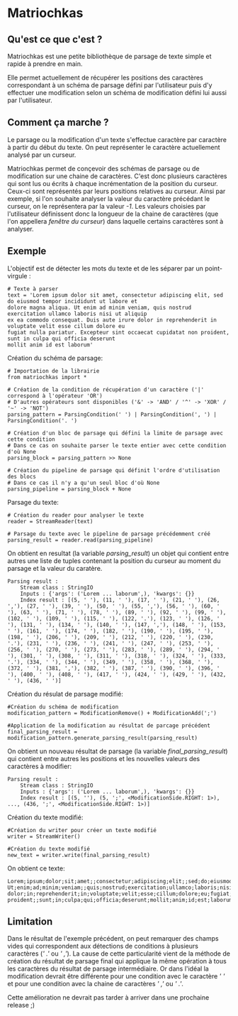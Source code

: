 Matriochkas
===========

Qu'est ce que c'est ?
--------------------

Matriochkas est une petite bibliothèque de parsage de texte simple et rapide à prendre en main.

Elle permet actuellement de récupérer les positions des caractères correspondant à un schéma de parsage défini par l'utilisateur puis d'y effectuer une modification selon un schéma de modification défini lui aussi par l'utilisateur.

Comment ça marche ?
-------------------

Le parsage ou la modification d'un texte s'effectue caractère par caractère à partir du début du texte. On peut représenter le caractère actuellement analysé par un curseur. 

Matriochkas permet de conçevoir des schémas de parsage ou de modification sur une chaine de caractères. C'est donc plusieurs caractères qui sont lus ou écrits à chaque incrémentation de la position du curseur. Ceux-ci sont représentés par leurs positions relatives au curseur. Ainsi par exemple, si l'on souhaite analyser la valeur du caractère précédant le curseur, on le représentera par la valeur *-1*. Les valeurs choisies par l'utilisateur définissent donc la longueur de la chaine de caractères (que l'on appellera *fenêtre du curseur*) dans laquelle certains caractères sont à analyser.  

Exemple
-------

L'objectif est de détecter les mots du texte et de les séparer par un point-virgule :

    # Texte à parser
    text = 'Lorem ipsum dolor sit amet, consectetur adipiscing elit, sed do eiusmod tempor incididunt ut labore et
    dolore magna aliqua. Ut enim ad minim veniam, quis nostrud exercitation ullamco laboris nisi ut aliquip
    ex ea commodo consequat. Duis aute irure dolor in reprehenderit in voluptate velit esse cillum dolore eu
    fugiat nulla pariatur. Excepteur sint occaecat cupidatat non proident, sunt in culpa qui officia deserunt
    mollit anim id est laborum'
    
Création du schéma de parsage:
    
    # Importation de la librairie
    from matriochkas import *
    
    # Création de la condition de récupération d'un caractère ('|' correspond à l'opérateur 'OR')
    # D'autres opérateurs sont disponibles ('&' -> 'AND' / '^' -> 'XOR' / '~' -> 'NOT')
    parsing_pattern = ParsingCondition(' ') | ParsingCondition(', ') | ParsingCondition('. ')
    
    # Création d'un bloc de parsage qui défini la limite de parsage avec cette condition
    # Dans ce cas on souhaite parser le texte entier avec cette condition d'où None
    parsing_block = parsing_pattern >> None
    
    # Création du pipeline de parsage qui définit l'ordre d'utilisation des blocs
    # Dans ce cas il n'y a qu'un seul bloc d'où None
    parsing_pipeline = parsing_block + None
    
Parsage du texte:

    # Création du reader pour analyser le texte
    reader = StreamReader(text)

    # Parsage du texte avec le pipeline de parsage précédemment créé
    parsing_result = reader.read(parsing_pipeline)
    
On obtient en resultat (la variable *parsing_result*) un objet qui contient entre autres une liste de tuples contenant la position du curseur au moment du parsage et la valeur du caratère.

    Parsing result :
        Stream class : StringIO
        Inputs : {'args': ('Lorem ... laborum',), 'kwargs': {}}
        Index result : [(5, ' '), (11, ' '), (17, ' '), (21, ' '), (26, ','), (27, ' '), (39, ' '), (50, ' '), (55, ','), (56, ' '), (60, ' '), (63, ' '), (71, ' '), (78, ' '), (89, ' '), (92, ' '), (99, ' '), (102, ' '), (109, ' '), (115, ' '), (122, '.'), (123, ' '), (126, ' '), (131, ' '), (134, ' '), (140, ' '), (147, ','), (148, ' '), (153, ' '), (161, ' '), (174, ' '), (182, ' '), (190, ' '), (195, ' '), (198, ' '), (206, ' '), (209, ' '), (212, ' '), (220, ' '), (230, '.'), (231, ' '), (236, ' '), (241, ' '), (247, ' '), (253, ' '), (256, ' '), (270, ' '), (273, ' '), (283, ' '), (289, ' '), (294, ' '), (301, ' '), (308, ' '), (311, ' '), (318, ' '), (324, ' '), (333, '.'), (334, ' '), (344, ' '), (349, ' '), (358, ' '), (368, ' '), (372, ' '), (381, ','), (382, ' '), (387, ' '), (390, ' '), (396, ' '), (400, ' '), (408, ' '), (417, ' '), (424, ' '), (429, ' '), (432, ' '), (436, ' ')]
        
Création du résulat de parsage modifié:

    #Création du schéma de modification
    modification_pattern = ModificationRemove() + ModificationAdd(';')

    #Application de la modification au résultat de parcage précédent
    final_parsing_result = modification_pattern.generate_parsing_result(parsing_result)

On obtient un nouveau résultat de parsage (la variable *final_parsing_result*) qui contient entre autres les positions et les nouvelles valeurs des caractères à modifier:

    Parsing result :
        Stream class : StringIO
        Inputs : {'args': ('Lorem ... laborum',), 'kwargs': {}}
        Index result : [(5, ''), (5, ';', <ModificationSide.RIGHT: 1>), ..., (436, ';', <ModificationSide.RIGHT: 1>)]
        
Création du texte modifié:

    #Création du writer pour créer un texte modifié
    writer = StreamWriter()
    
    #Création du texte modifié
    new_text = writer.write(final_parsing_result)
    
On obtient ce texte:

    Lorem;ipsum;dolor;sit;amet;;consectetur;adipiscing;elit;;sed;do;eiusmod;tempor;incididunt;ut;labore;et;dolore;magna;aliqua;;
    Ut;enim;ad;minim;veniam;;quis;nostrud;exercitation;ullamco;laboris;nisi;ut;aliquip;ex;ea;commodo;consequat;;Duis;aute;irure;
    dolor;in;reprehenderit;in;voluptate;velit;esse;cillum;dolore;eu;fugiat;nulla;pariatur;;Excepteur;sint;occaecat;cupidatat;non;
    proident;;sunt;in;culpa;qui;officia;deserunt;mollit;anim;id;est;laborum
    
Limitation
----------

Dans le résultat de l'exemple précédent, on peut remarquer des champs vides qui correspondent aux détections de conditions à plusieurs caractères (*' .'* ou *' ,'*). La cause de cette particularité vient de la méthode de création du résultat de parsage final qui applique la même opération à tous les caractères du résultat de parsage intermédiaire. Or dans l'idéal la modification devrait être différente pour une condition avec le caractère *' '* et pour une condition avec la chaine de caractères *' ,'* ou *' .'*.

Cette amélioration ne devrait pas tarder à arriver dans une prochaine release ;)
